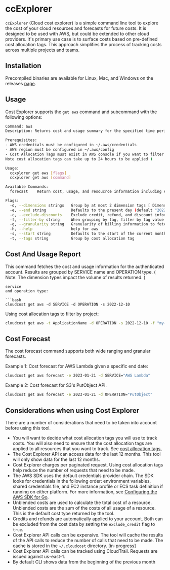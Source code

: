 # ccExplorer

`ccExplorer` (Cloud cost explorer) is a simple command line tool to explore the 
cost of your cloud resources and forecasts for future costs.
It is designed to be used with AWS, but could be extended to other cloud providers. It's primary 
use case is to surface costs based on pre-defined 
cost allocation tags. 
This approach simplifies the process of tracking costs across multiple projects and teams.   

## Installation

Precompiled binaries are available for Linux, Mac, and Windows on the releases [page](https://github.com/cduggn/cloudcost/releases).

## Usage

Cost Explorer supports the `get aws` command and subcommand with the following 
options:

```bash
Command: aws
Description: Returns cost and usage summary for the specified time period.

Prerequisites:
- AWS credentials must be configured in ~/.aws/credentials
- AWS region must be configured in ~/.aws/config
- Cost Allocation Tags must exist in AWS console if you want to filter by tag (
Note cost allocation tags can take up to 24 hours to be applied )

Usage:
  ccxplorer get aws [flags]
  ccxplorer get aws [command]

Available Commands:
  forecast    Return cost, usage, and resoucrce information including ARN

Flags:
  -d, --dimensions strings   Group by at most 2 dimension tags [ Dimensions: AZ, SERVICE, USAGE_TYPE ]
  -e, --end string           Defaults to the present day (default "2022-12-29")
  -c, --exclude-discounts    Exclude credit, refund, and discount information in the report summary. Disabled by default.
  -f, --filter-by string     When grouping by tag, filter by tag value
  -g, --granularity string   Granularity of billing information to fetch. Monthly, Daily or Hourly (default "MONTHLY")
  -h, --help                 help for aws
  -s, --start string         Defaults to the start of the current month (default "2022-12-01")
  -t, --tags string          Group by cost allocation tag
```

## Cost And Usage Report
This command fetches the cost and usage information for the authenticated 
account. Results are grouped by SERVICE name and OPERATION type. ( Note: The 
dimension types impact the volume of results returned. )

```bash) 
service 
and operation type:

```bash
cloudcost get aws -d SERVICE -d OPERATION -s 2022-12-10
```

Using cost allocation tags to filter by project:

```bash
cloudcost get aws -t ApplicationName -d OPERATION -s 2022-12-10 -f "my-project"
```

## Cost Forecast
The cost forecast command supports both wide ranging and granular forecasts.

Example 1: Cost forecast for AWS Lambda given a specific end date:

```bash 
cloudcost get aws forecast -e 2023-01-21 -d SERVICE="AWS Lambda"
```

Example 2: Cost forecast for S3's PutObject API. 


```bash
cloudcost get aws forecast -e 2023-01-21 -d OPERATION="PutObject"
```


## Considerations when using Cost Explorer

There are a number of considerations that need to be taken into account before using this tool.

- You will want to decide what cost allocation tags you will use to track costs. You will also need to ensure that the
  cost allocation tags are applied to all resources that you want to track. See [cost allocation tags.](https://docs.aws.amazon.com/awsaccountbilling/latest/aboutv2/cost-alloc-tags.html)
- The Cost Explorer API can access data for the last 12 months. This tool will only show data for the last 12 months.
- Cost Explorer charges per paginated request. Using cost allocation tags help reduce the number of requests that need to be made.
- The AWS SDK uses the default credentials provider chain. The SDK looks for credentials in the following order: environment variables,
  shared credentials file, and EC2 instance profile or ECS task definition if running on either platform. For more information, see [Configuring the AWS SDK for Go](https://docs.aws.amazon.com/sdk-for-go/v1/developer-guide/configuring-sdk.html).
- Unblended costs are used to calculate the total cost of a resource. Unblended costs are the sum of the costs of all usage of a resource. This is the default cost tyoe returned by the tool.
- Credits and refunds are automatically applied to your account. Both can be excluded from the cost data by setting the `exclude_credit` flag to `true`.
- Cost Explorer API calls can be expensive. The tool will cache the results of the API calls to reduce the number of calls that need to be made. The cache is stored in the `~/.cloudcost` directory. [in-progress]
- Cost Explorer API calls can be tracked using CloudTrail. Requests are issued against us-east-1.
- By default CLI shows data from the beginning of the previous month
